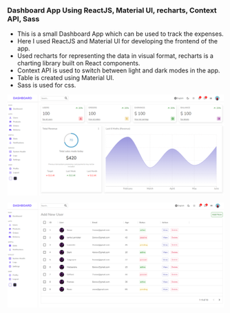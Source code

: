 ### Dashboard App Using ReactJS, Material UI, recharts, Context API, Sass

- This is a small Dashboard App which can be used to track the expenses.
- Here I used ReactJS and Material UI for developing the frontend of the app.
- Used recharts for representing the data in visual format, recharts is a charting library built on React components.
- Context API is used to switch between light and dark modes in the app.
- Table is created using Material UI.
- Sass is used for css.

![](git-images/DashboardApp01.png)

![](git-images/DashboardApp02.png)
